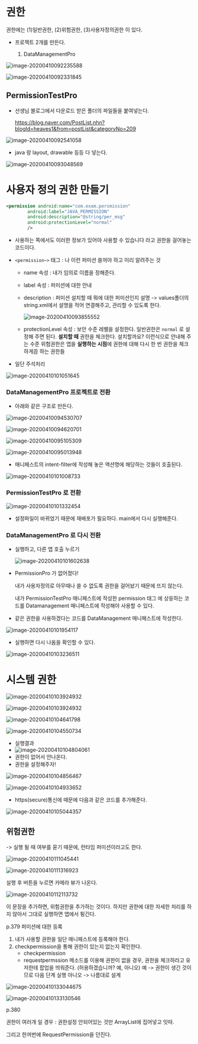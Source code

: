 # 권한

권한에는 (1)일반권한, (2)위험권한, (3)사용자정의권한 이 있다.

* 프로젝트 2개를 만든다. 

  1) DataManagementPro

![image-20200410092235588](images/image-20200410092235588.png)

![image-20200410092331845](images/image-20200410092331845.png)





## PermissionTestPro

* 선생님 블로그에서 다운로드 받은 폴더의 파일들을 붙여넣는다.

  https://blog.naver.com/PostList.nhn?blogId=heaves1&from=postList&categoryNo=209

![image-20200410092541058](images/image-20200410092541058.png)



* java 랑 layout, drawable 등등 다 넣는다.

![image-20200410093048569](images/image-20200410093048569.png)





# 사용자 정의 권한 만들기

```xml
<permission android:name="com.exam.persmission"
        android:label="JAVA_PERMISSION"
        android:description="@string/per_msg"
        android:protectionLevel="normal"
        />
```

* 사용하는 쪽에서도 이러한 정보가 있어야 사용할 수 있습니다 라고 권한을 걸어놓는 코드이다.

* `<permission~>` 태그 : 나 이런 퍼미션 쓸꺼야 하고 미리 알려주는 것

  * name 속성 : 내가 임의로 이름을 정해준다.

  * label 속성 : 퍼미션에 대한 안내

  * description : 퍼미션 설치할 때 뭐에 대한 퍼미션인지 설명
    -> values폴더의 string.xml에서 설명을 적어 연결해주고, 관리할 수 있도록 한다.

    ![image-20200410093855552](images/image-20200410093855552.png)

  * protectionLevel 속성 : 보안 수준 레벨을 설정한다. 일반권한은 `normal` 로 설정해 주면 된다. **설치할 때** 권한을 체크한다. 설치할까요? 이런식으로 안내해 주는 수준
    위험권한은 앱을 **실행하는 시점**에 권한에 대해 다시 한 번 권한을 체크하게끔 하는 권한들





* 일단 주석처리

![image-20200410101051645](images/image-20200410101051645.png)





### DataManagementPro 프로젝트로 전환

* 아래와 같은 구조로 만든다. 

![image-20200410094530707](images/image-20200410094530707.png)

![image-20200410094620701](images/image-20200410094620701.png)



![image-20200410095105309](images/image-20200410095105309.png)

![image-20200410095013948](images/image-20200410095013948.png)

* 매니페스트의 intent-filter에 작성해 놓은 액션명에 해당하는 것들이 호출된다.

![image-20200410101008733](images/image-20200410101008733.png)







### PermissionTestPro 로 전환

![image-20200410101332454](images/image-20200410101332454.png)



* 설정파일이 바뀌었기 때문에 재배포가 필요하다. main에서 다시 실행해준다.



### DataManagementPro 로 다시 전환

* 실행하고, 다른 앱 호출 누르기

  ![image-20200410101602638](images/image-20200410101602638.png)

* PermissionPro 가 없어졌다!

  내가 사용자정의로 아무때나 쓸 수 없도록 권한을 걸어놨기 때문에 뜨지 않는다.
  
  내가 PermissionTestPro 매니페스트에 작성한 permission 태그 에 상응하는 코드를 Datamanagement 매니페스트에 작성해야 사용할 수 있다.



* 같은 권한을 사용하겠다는 코드를 DataManagement 매니페스트에 작성한다. 

![image-20200410101954117](images/image-20200410101954117.png)



* 실행하면 다시 나옴을 확인할 수 있다.

![image-20200410103236511](images/image-20200410103236511.png)















# 시스템 권한

![image-20200410103924932](images/image-20200410103924932.png)

![image-20200410103924932](images/image-20200410103924932.png)





![image-20200410104641798](images/image-20200410104641798.png)





![image-20200410104550734](images/image-20200410104550734.png)

* 실행결과
* ![image-20200410104804061](images/image-20200410104804061.png)
* 권한이 없어서 안나온다.
* 권한을 설정해주자!

![image-20200410104856467](images/image-20200410104856467.png)

![image-20200410104933652](images/image-20200410104933652.png)



* https(secure)통신에 때문에 다음과 같은 코드를 추가해준다. 

![image-20200410105044357](images/image-20200410105044357.png)





## 위험권한

-> 실행 될 때 여부를 묻기 때문에, 런타임 퍼미션이라고도 한다. 

![image-20200410111045441](images/image-20200410111045441.png)





![image-20200410111316923](images/image-20200410111316923.png)



실행 후 버튼을 누르면 카메라 뷰가 나온다.



![image-20200410112113732](images/image-20200410112113732.png)

이 문장을 추가하면, 위험권한을 추가하는 것이다. 하지만 권한에 대한 자세한 처리를 하지 않아서 그대로 실행하면 앱에서 튕긴다. 



p.379 퍼미션에 대한 등록

1. 내가 사용할 권한을 일단 매니페스트에 등록해야 한다. 
2. checkpermission을 통해 권한이 있는지 없는지 확인한다.
   * checkpermission
   * requestpermssion 메소드를 이용해 권한이 없을 경우, 권한을 체크하라고 유저한테 팝업을 띄워준다. (허용하겠습니까? 예, 아니오)
     예 -> 권한이 생긴 것이므로 다음 단계 실행
     아니오 -> 나름대로 설계 

![image-20200410133044675](images/image-20200410133044675.png)

![image-20200410133130546](images/image-20200410133130546.png)



p.380

권한이 여러개 일 경우 : 권한설정 안되어있는 것만 ArrayList에 집어넣고 잇따.

그리고 한꺼번에 RequestPermission을 던진다.

